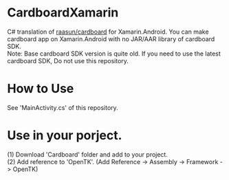 # CardboardXamarin
C# translation of [raasun/cardboard](https://github.com/raasun/cardboard) for Xamarin.Android.
You can make cardboard app on Xamarin.Android with no JAR/AAR library of cardboard SDK.  
Note: Base cardboard SDK version is quite old. If you need to use the latest cardboard SDK, Do not use this repository.

# How to Use
See 'MainActivity.cs' of this repository.  

# Use in your porject.
(1) Download 'Cardboard' folder and add to your project.  
(2) Add reference to 'OpenTK'. (Add Reference -> Assembly -> Framework -> OpenTK)  
